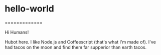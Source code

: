# hello-world
=============

Hi Humans!

Hubot here. I like Node.js and Coffeescript (that's what I'm made of).
I've had tacos on the moon and find them far supperior than earth tacos.
